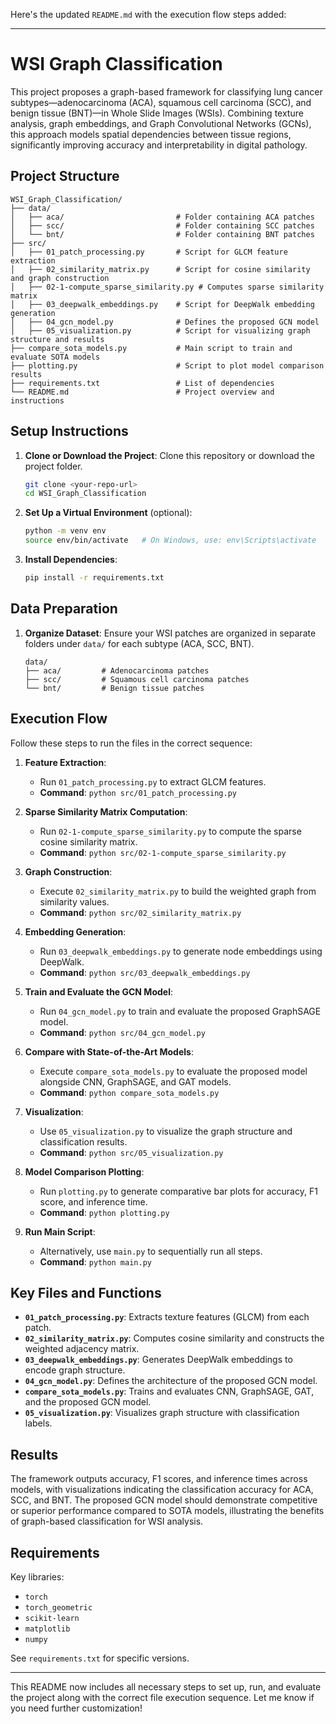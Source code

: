 Here's the updated `README.md` with the execution flow steps added:

---

# WSI Graph Classification

This project proposes a graph-based framework for classifying lung cancer subtypes—adenocarcinoma (ACA), squamous cell carcinoma (SCC), and benign tissue (BNT)—in Whole Slide Images (WSIs). Combining texture analysis, graph embeddings, and Graph Convolutional Networks (GCNs), this approach models spatial dependencies between tissue regions, significantly improving accuracy and interpretability in digital pathology.

## Project Structure

```plaintext
WSI_Graph_Classification/
├── data/
│   ├── aca/                         # Folder containing ACA patches
│   ├── scc/                         # Folder containing SCC patches
│   └── bnt/                         # Folder containing BNT patches
├── src/
│   ├── 01_patch_processing.py       # Script for GLCM feature extraction
│   ├── 02_similarity_matrix.py      # Script for cosine similarity and graph construction
│   ├── 02-1-compute_sparse_similarity.py # Computes sparse similarity matrix
│   ├── 03_deepwalk_embeddings.py    # Script for DeepWalk embedding generation
│   ├── 04_gcn_model.py              # Defines the proposed GCN model
│   ├── 05_visualization.py          # Script for visualizing graph structure and results
├── compare_sota_models.py           # Main script to train and evaluate SOTA models
├── plotting.py                      # Script to plot model comparison results
├── requirements.txt                 # List of dependencies
└── README.md                        # Project overview and instructions
```

## Setup Instructions

1. **Clone or Download the Project**: Clone this repository or download the project folder.

   ```bash
   git clone <your-repo-url>
   cd WSI_Graph_Classification
   ```

2. **Set Up a Virtual Environment** (optional):

   ```bash
   python -m venv env
   source env/bin/activate   # On Windows, use: env\Scripts\activate
   ```

3. **Install Dependencies**:

   ```bash
   pip install -r requirements.txt
   ```

## Data Preparation

1. **Organize Dataset**: Ensure your WSI patches are organized in separate folders under `data/` for each subtype (ACA, SCC, BNT).
   
   ```plaintext
   data/
   ├── aca/         # Adenocarcinoma patches
   ├── scc/         # Squamous cell carcinoma patches
   └── bnt/         # Benign tissue patches
   ```

## Execution Flow

Follow these steps to run the files in the correct sequence:

1. **Feature Extraction**:
   - Run `01_patch_processing.py` to extract GLCM features.
   - **Command**: `python src/01_patch_processing.py`

2. **Sparse Similarity Matrix Computation**:
   - Run `02-1-compute_sparse_similarity.py` to compute the sparse cosine similarity matrix.
   - **Command**: `python src/02-1-compute_sparse_similarity.py`

3. **Graph Construction**:
   - Execute `02_similarity_matrix.py` to build the weighted graph from similarity values.
   - **Command**: `python src/02_similarity_matrix.py`

4. **Embedding Generation**:
   - Run `03_deepwalk_embeddings.py` to generate node embeddings using DeepWalk.
   - **Command**: `python src/03_deepwalk_embeddings.py`

5. **Train and Evaluate the GCN Model**:
   - Run `04_gcn_model.py` to train and evaluate the proposed GraphSAGE model.
   - **Command**: `python src/04_gcn_model.py`

6. **Compare with State-of-the-Art Models**:
   - Execute `compare_sota_models.py` to evaluate the proposed model alongside CNN, GraphSAGE, and GAT models.
   - **Command**: `python compare_sota_models.py`

7. **Visualization**:
   - Use `05_visualization.py` to visualize the graph structure and classification results.
   - **Command**: `python src/05_visualization.py`

8. **Model Comparison Plotting**:
   - Run `plotting.py` to generate comparative bar plots for accuracy, F1 score, and inference time.
   - **Command**: `python plotting.py`

9. **Run Main Script**:
   - Alternatively, use `main.py` to sequentially run all steps.
   - **Command**: `python main.py`

## Key Files and Functions

- **`01_patch_processing.py`**: Extracts texture features (GLCM) from each patch.
- **`02_similarity_matrix.py`**: Computes cosine similarity and constructs the weighted adjacency matrix.
- **`03_deepwalk_embeddings.py`**: Generates DeepWalk embeddings to encode graph structure.
- **`04_gcn_model.py`**: Defines the architecture of the proposed GCN model.
- **`compare_sota_models.py`**: Trains and evaluates CNN, GraphSAGE, GAT, and the proposed GCN model.
- **`05_visualization.py`**: Visualizes graph structure with classification labels.

## Results

The framework outputs accuracy, F1 scores, and inference times across models, with visualizations indicating the classification accuracy for ACA, SCC, and BNT. The proposed GCN model should demonstrate competitive or superior performance compared to SOTA models, illustrating the benefits of graph-based classification for WSI analysis.

## Requirements

Key libraries:
- `torch`
- `torch_geometric`
- `scikit-learn`
- `matplotlib`
- `numpy`

See `requirements.txt` for specific versions.

---

This README now includes all necessary steps to set up, run, and evaluate the project along with the correct file execution sequence. Let me know if you need further customization!